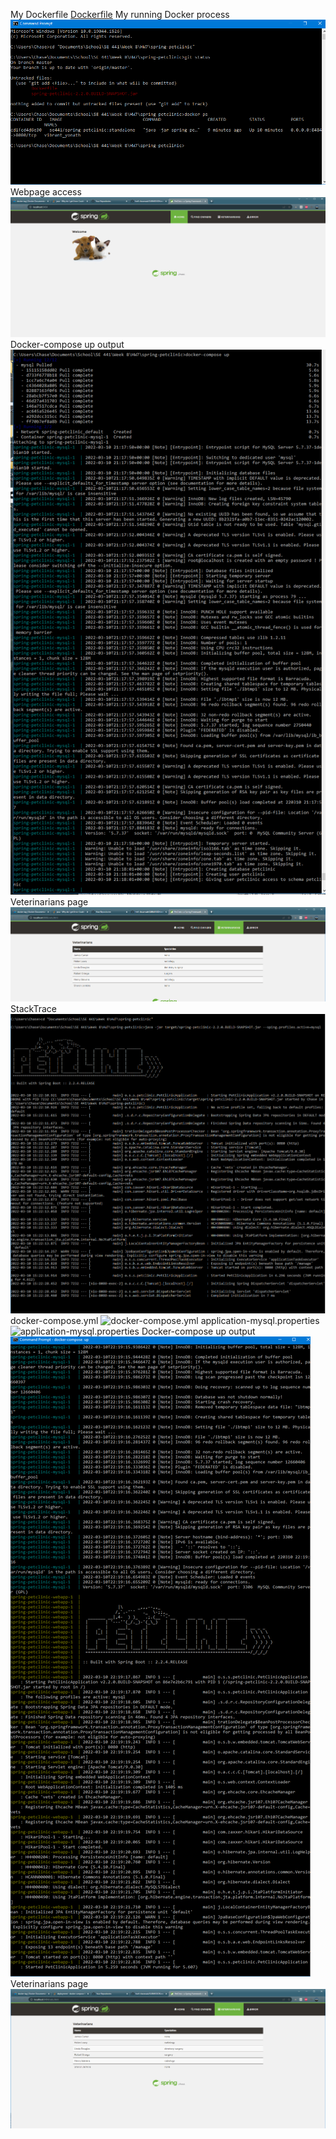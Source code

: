 My Dockerfile
[Dockerfile](Dockerfile)
My running Docker process
![DockerProcess](HW8/1.png)
Webpage access
![Webpage](HW8/2.png)
Docker-compose up output
![output](HW8/3.png)
Veterinarians page
![vets](HW8/4.png)
StackTrace
![stacktrace](HW8/5.png)
docker-compose.yml
![docker-compose.yml](docker-compose.yml)
application-mysql.properties
![application-mysql.properties](src/main/resources/application-mysql.properties)
Docker-compose up output
![output](HW8/6.png)
Veterinarians page
![vets](HW8/7.png)

